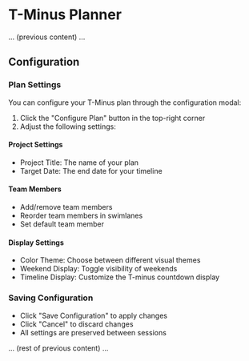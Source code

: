 # T-Minus Planner

... (previous content) ...

## Configuration

### Plan Settings

You can configure your T-Minus plan through the configuration modal:

1. Click the "Configure Plan" button in the top-right corner
2. Adjust the following settings:

#### Project Settings
- Project Title: The name of your plan
- Target Date: The end date for your timeline

#### Team Members
- Add/remove team members
- Reorder team members in swimlanes
- Set default team member

#### Display Settings
- Color Theme: Choose between different visual themes
- Weekend Display: Toggle visibility of weekends
- Timeline Display: Customize the T-minus countdown display

### Saving Configuration

- Click "Save Configuration" to apply changes
- Click "Cancel" to discard changes
- All settings are preserved between sessions

... (rest of previous content) ...
